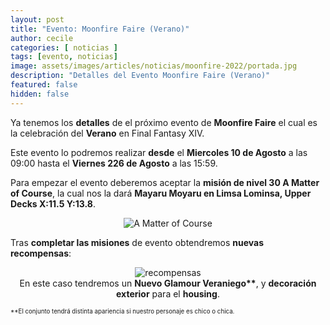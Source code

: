 ```yaml
---
layout: post
title: "Evento: Moonfire Faire (Verano)"
author: cecile
categories: [ noticias ]
tags: [evento, noticias]
image: assets/images/articles/noticias/moonfire-2022/portada.jpg
description: "Detalles del Evento Moonfire Faire (Verano)"
featured: false
hidden: false
---
```


Ya tenemos los **detalles** de el próximo evento de **Moonfire Faire** el cual es la celebración del **Verano** en Final Fantasy XIV.

Este evento lo podremos realizar **desde** el **Miercoles 10 de Agosto** a las 09:00 hasta el **Viernes 226 de Agosto** a las 15:59.

Para empezar el evento deberemos aceptar la **misión de nivel 30 A Matter of Course**, la cual nos la dará **Mayaru Moyaru en Limsa Lominsa, Upper Decks X:11.5 Y:13.8**.

<p align="center"><img src="{{ site.baseurl }}/assets/images/articles/noticias/moonfire-2022/quest.jpg" alt="A Matter of Course"/></p>

Tras **completar las misiones** de evento obtendremos **nuevas recompensas**:

<p align="center">
    <img src="{{ site.baseurl }}/assets/images/articles/noticias/moonfire-2022//recompensas.jpg" alt="recompensas"/>
    <br/>
    En este caso tendremos un <b>Nuevo Glamour Veraniego**</b>, y <b>decoración exterior</b> para el <b>housing</b>.
</p>

<sub><sup>**El conjunto tendrá distinta apariencia si nuestro personaje es chico o chica.</sup></sub>